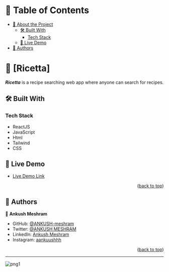 # 📗 Table of Contents

- [📖 About the Project](#about-project)
  - [🛠 Built With](#built-with)
    - [Tech Stack](#tech-stack)
  - [🚀 Live Demo](#live-demo)
- [👥 Authors](#authors)

# 📖 [Ricetta] <a name="about-project"></a>

***Ricetta*** is a recipe searching web app where anyone can search for recipes.

## 🛠 Built With <a name="built-with"></a>

### Tech Stack <a name="tech-stack"></a>

- ReactJS
- JavaScript
- Html
- Tailwind
- CSS

## 🚀 Live Demo <a name="live-demo"></a>

- [Live Demo Link](https://recipa.netlify.app)

<p align="right">(<a href="#readme-top">back to top</a>)</p>

## 👥 Authors <a name="authors"></a>

👤 **Ankush Meshram**

- GitHub: [@ANKUSH-meshram](https://github.com/ANKUSH-meshram)
- Twitter: [@ANKUSH MESHRAM](https://twitter.com/AnkushM48240707)
- LinkedIn: [Ankush Meshram](https://www.linkedin.com/in/ankush-meshram-2b1739227/)
- Instagram: [aankuushhh](https://www.instagram.com/aankuushhh/)

<p align="right">(<a href="#readme-top">back to top</a>)</p>

---

![png1](https://user-images.githubusercontent.com/118118102/221403794-4dcbc217-17dc-47dc-838d-c37d55494343.png)

